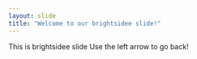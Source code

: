 ```yaml
---
layout: slide
title: "Welcome to our brightsidee slide!"
---
```

This is brightsidee slide
Use the left arrow to go back!